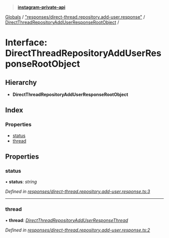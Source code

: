 > **[instagram-private-api](../README.md)**

[Globals](../README.md) / ["responses/direct-thread.repository.add-user.response"](../modules/_responses_direct_thread_repository_add_user_response_.md) / [DirectThreadRepositoryAddUserResponseRootObject](_responses_direct_thread_repository_add_user_response_.directthreadrepositoryadduserresponserootobject.md) /

# Interface: DirectThreadRepositoryAddUserResponseRootObject

## Hierarchy

* **DirectThreadRepositoryAddUserResponseRootObject**

## Index

### Properties

* [status](_responses_direct_thread_repository_add_user_response_.directthreadrepositoryadduserresponserootobject.md#status)
* [thread](_responses_direct_thread_repository_add_user_response_.directthreadrepositoryadduserresponserootobject.md#thread)

## Properties

###  status

• **status**: *string*

*Defined in [responses/direct-thread.repository.add-user.response.ts:3](https://github.com/dilame/instagram-private-api/blob/173bc62/src/responses/direct-thread.repository.add-user.response.ts#L3)*

___

###  thread

• **thread**: *[DirectThreadRepositoryAddUserResponseThread](_responses_direct_thread_repository_add_user_response_.directthreadrepositoryadduserresponsethread.md)*

*Defined in [responses/direct-thread.repository.add-user.response.ts:2](https://github.com/dilame/instagram-private-api/blob/173bc62/src/responses/direct-thread.repository.add-user.response.ts#L2)*